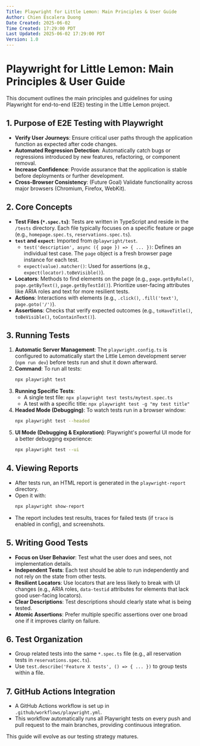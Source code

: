 ```yaml
---
Title: Playwright for Little Lemon: Main Principles & User Guide
Author: Chien Escalera Duong
Date Created: 2025-06-02
Time Created: 17:29:00 PDT
Last Updated: 2025-06-02 17:29:00 PDT
Version: 1.0
---
```


# Playwright for Little Lemon: Main Principles & User Guide

This document outlines the main principles and guidelines for using Playwright for end-to-end (E2E) testing in the Little Lemon project.

## 1. Purpose of E2E Testing with Playwright

-   **Verify User Journeys**: Ensure critical user paths through the application function as expected after code changes.
-   **Automated Regression Detection**: Automatically catch bugs or regressions introduced by new features, refactoring, or component removal.
-   **Increase Confidence**: Provide assurance that the application is stable before deployments or further development.
-   **Cross-Browser Consistency**: (Future Goal) Validate functionality across major browsers (Chromium, Firefox, WebKit).

## 2. Core Concepts

-   **Test Files (`*.spec.ts`)**: Tests are written in TypeScript and reside in the `/tests` directory. Each file typically focuses on a specific feature or page (e.g., `homepage.spec.ts`, `reservations.spec.ts`).
-   **`test` and `expect`**: Imported from `@playwright/test`.
    -   `test('description', async ({ page }) => { ... })`: Defines an individual test case. The `page` object is a fresh browser page instance for each test.
    -   `expect(value).matcher()`: Used for assertions (e.g., `expect(locator).toBeVisible()`).
-   **Locators**: Methods to find elements on the page (e.g., `page.getByRole()`, `page.getByText()`, `page.getByTestId()`). Prioritize user-facing attributes like ARIA roles and text for more resilient tests.
-   **Actions**: Interactions with elements (e.g., `.click()`, `.fill('text')`, `page.goto('/')`).
-   **Assertions**: Checks that verify expected outcomes (e.g., `toHaveTitle()`, `toBeVisible()`, `toContainText()`).

## 3. Running Tests

1.  **Automatic Server Management**: The `playwright.config.ts` is configured to automatically start the Little Lemon development server (`npm run dev`) before tests run and shut it down afterward.
2.  **Command**: To run all tests:
    ```bash
    npx playwright test
    ```
3.  **Running Specific Tests**:
    -   A single test file: `npx playwright test tests/mytest.spec.ts`
    -   A test with a specific title: `npx playwright test -g "my test title"`
4.  **Headed Mode (Debugging)**: To watch tests run in a browser window:
    ```bash
    npx playwright test --headed
    ```
5.  **UI Mode (Debugging & Exploration)**: Playwright's powerful UI mode for a better debugging experience:
    ```bash
    npx playwright test --ui
    ```

## 4. Viewing Reports

-   After tests run, an HTML report is generated in the `playwright-report` directory.
-   Open it with:
    ```bash
    npx playwright show-report
    ```
-   The report includes test results, traces for failed tests (if `trace` is enabled in config), and screenshots.

## 5. Writing Good Tests

-   **Focus on User Behavior**: Test what the user does and sees, not implementation details.
-   **Independent Tests**: Each test should be able to run independently and not rely on the state from other tests.
-   **Resilient Locators**: Use locators that are less likely to break with UI changes (e.g., ARIA roles, `data-testid` attributes for elements that lack good user-facing locators).
-   **Clear Descriptions**: Test descriptions should clearly state what is being tested.
-   **Atomic Assertions**: Prefer multiple specific assertions over one broad one if it improves clarity on failure.

## 6. Test Organization

-   Group related tests into the same `*.spec.ts` file (e.g., all reservation tests in `reservations.spec.ts`).
-   Use `test.describe('Feature X tests', () => { ... })` to group tests within a file.

## 7. GitHub Actions Integration

-   A GitHub Actions workflow is set up in `.github/workflows/playwright.yml`.
-   This workflow automatically runs all Playwright tests on every push and pull request to the main branches, providing continuous integration.

This guide will evolve as our testing strategy matures.
